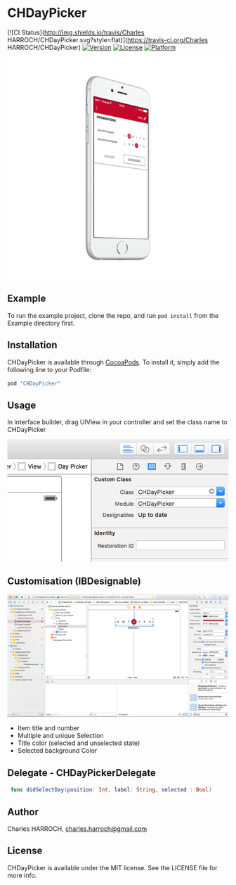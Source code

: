 # CHDayPicker

[![CI Status](http://img.shields.io/travis/Charles HARROCH/CHDayPicker.svg?style=flat)](https://travis-ci.org/Charles HARROCH/CHDayPicker)
[![Version](https://img.shields.io/cocoapods/v/CHDayPicker.svg?style=flat)](http://cocoapods.org/pods/CHDayPicker)
[![License](https://img.shields.io/cocoapods/l/CHDayPicker.svg?style=flat)](http://cocoapods.org/pods/CHDayPicker)
[![Platform](https://img.shields.io/cocoapods/p/CHDayPicker.svg?style=flat)](http://cocoapods.org/pods/CHDayPicker)

![Image of CHDayPicker](./screens/screenshot.png)

## Example

To run the example project, clone the repo, and run `pod install` from the Example directory first.

## Installation

CHDayPicker is available through [CocoaPods](http://cocoapods.org). To install
it, simply add the following line to your Podfile:

```ruby
pod "CHDayPicker"
```

## Usage

In interface builder, drag UIView in your controller and set the class name to CHDayPicker

![Image of CHDayPicker](./screens/install_1.png)


## Customisation (IBDesignable)

![Image of Xcode Customosation](./screens/screenshot_2.png)

* Item title and number
* Multiple and unique Selection
* Title color (selected and unselected state)
* Selected background Color

## Delegate - CHDayPickerDelegate

```swift
 func didSelectDay(position: Int, label: String, selected : Bool)
```

## Author

Charles HARROCH, charles.harroch@gmail.com

## License

CHDayPicker is available under the MIT license. See the LICENSE file for more info.
